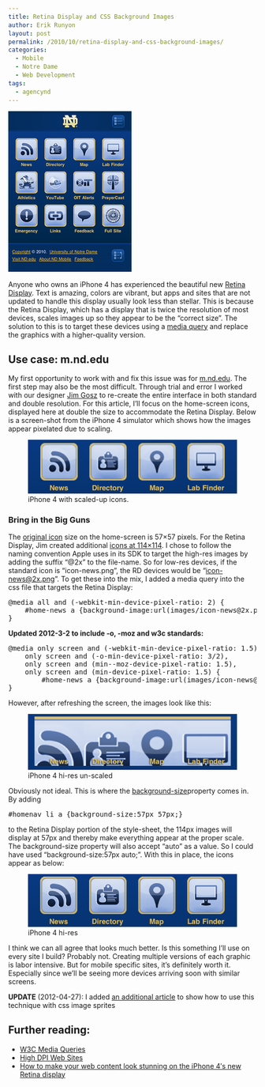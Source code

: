 ```yaml
---
title: Retina Display and CSS Background Images
author: Erik Runyon
layout: post
permalink: /2010/10/retina-display-and-css-background-images/
categories:
  - Mobile
  - Notre Dame
  - Web Development
tags:
  - agencynd
---
```

<img class="alignright" src="/images/2010/mdotnd-ip-small.png" alt="m.nd.edu" />

Anyone who owns an iPhone 4 has experienced the beautiful new [Retina Display][2]. Text is amazing, colors are vibrant, but apps and sites that are not updated to handle this display usually look less than stellar. This is because the Retina Display, which has a display that is twice the resolution of most devices, scales images up so they appear to be the “correct size”. The solution to this is to target these devices using a [media query][3] and replace the graphics with a higher-quality version.<!-- more -->

## Use case: m.nd.edu

My first opportunity to work with and fix this issue was for [m.nd.edu][1]. The first step may also be the most difficult. Through trial and error I worked with our designer [Jim Gosz][4] to re-create the entire interface in both standard and double resolution. For this article, I’ll focus on the home-screen icons, displayed here at double the size to accommodate the Retina Display. Below is a screen-shot from the iPhone 4 simulator which shows how the images appear pixelated due to scaling.

<figure>
  <a href="/images/2010/mdotnd-ip4-before.png"><img src="/images/2010/mdotnd-ip4-before-preview.png" alt="iPhone 4 before" /></a>
  <figcaption>iPhone 4 with scaled-up icons.</figcaption>
</figure>

### Bring in the Big Guns

The [original icon][6] size on the home-screen is 57×57 pixels. For the Retina Display, Jim created additional [icons at 114×114][7]. I chose to follow the naming convention Apple uses in its SDK to target the high-res images by adding the suffix “@2x” to the file-name. So for low-res devices, if the standard icon is “icon-news.png”, the RD devices would be “icon-news@2x.png”. To get these into the mix, I added a media query into the css file that targets the Retina Display:

<pre>@media all and (-webkit-min-device-pixel-ratio: 2) {
    #home-news a {background-image:url(images/icon-news@2x.png);}
}</pre>

**Updated 2012-3-2 to include -o, -moz and w3c standards:**

<pre>@media only screen and (-webkit-min-device-pixel-ratio: 1.5),
	only screen and (-o-min-device-pixel-ratio: 3/2),
	only screen and (min--moz-device-pixel-ratio: 1.5),
	only screen and (min-device-pixel-ratio: 1.5) {
		#home-news a {background-image:url(images/icon-news@2x.png);}
}</pre>

However, after refreshing the screen, the images look like this:

<figure><a href="/images/2010/mdotnd-ip4-unscaled.png"><img src="/images/2010/mdotnd-ip4-unscaled-preview.png" alt="iPhone 4 unscaled" /></a>
<figcaption>iPhone 4 hi-res un-scaled</figcaption></figure>

Obviously not ideal. This is where the [background-size][9]property comes in. By adding

<pre>#homenav li a {background-size:57px 57px;}</pre>

to the Retina Display portion of the style-sheet, the 114px images will display at 57px and thereby make everything appear at the proper scale. The background-size property will also accept “auto” as a value. So I could have used “background-size:57px auto;”. With this in place, the icons appear as below:

<figure><a href="/images/2010/mdotnd-ip4-scaled.png"><img src="/images/2010/mdotnd-ip4-scaled-preview.png" alt="iPhone 4 scaled" /></a>
<figcaption>iPhone 4 hi-res</figcaption></figure>

I think we can all agree that looks much better. Is this something I’ll use on every site I build? Probably not. Creating multiple versions of each graphic is labor intensive. But for mobile specific sites, it’s definitely worth it. Especially since we’ll be seeing more devices arriving soon with similar screens.

**UPDATE** (2012-04-27): I added [an additional article][11] to show how to use this technique with css image sprites

## Further reading:

* <a href="http://www.w3.org/TR/css3-mediaqueries/">W3C Media Queries</a>
* <a href="http://webkit.org/blog/55/high-dpi-web-sites/">High DPI Web Sites</a>
* <a href="http://aralbalkan.com/3331">How to make your web content look stunning on the iPhone 4′s new Retina display</a>

 [1]: http://m.nd.edu
 [2]: http://www.apple.com/iphone/features/retina-display.html
 [3]: http://www.w3.org/TR/css3-mediaqueries/
 [4]: http://www.humanradiator.com/
 [5]: /images/2010/mdotnd-ip4-before.png
 [6]: http://m.nd.edu/webkit/css/images/icon-news.png
 [7]: http://m.nd.edu/webkit/css/images/icon-news@2x.png
 [8]: /images/2010/mdotnd-ip4-unscaled.png
 [9]: http://www.w3.org/TR/css3-background/#the-background-size
 [10]: /images/2010/mdotnd-ip4-scaled.png
 [11]: /2012/04/hi-res-retina-display-css-sprites/